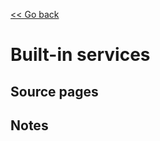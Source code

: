 [<< Go back](https://artoasmith.github.io/sf-preps/)

# Built-in services

## Source pages

## Notes
